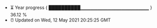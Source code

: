 - ⏳ Year progress { ██████████▁▁▁▁▁▁▁▁▁▁▁▁▁▁▁▁▁▁▁▁ } 36.12 %
- ⏰ Updated on Wed, 12 May 2021 20:25:25 GMT

